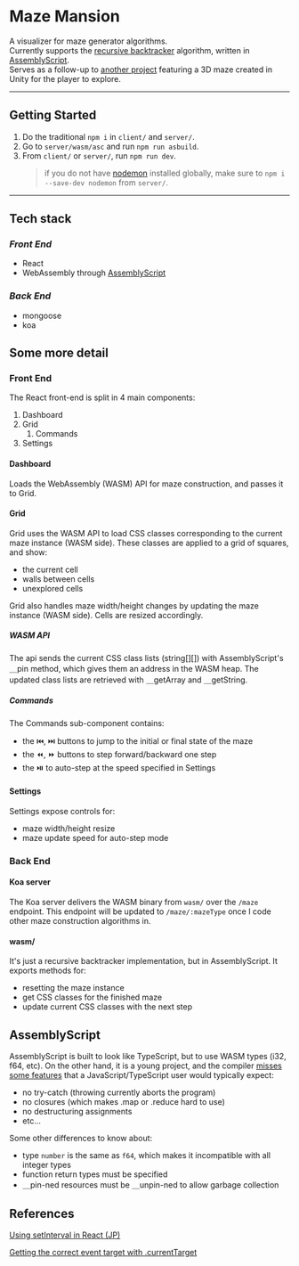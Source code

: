 # Maze Mansion

A visualizer for maze generator algorithms. \
Currently supports the [recursive backtracker] algorithm, written in [AssemblyScript].  \
Serves as a follow-up to [another project](https://github.com/eloyrobillard/Legum-s-Halls) featuring a 3D maze created in Unity for the player to explore.

[recursive backtracker]: https://www.wikiwand.com/en/Maze_generation_algorithm#/Randomized_depth-first_search
[AssemblyScript]: https://www.assemblyscript.org/

***

## Getting Started

1. Do the traditional `npm i` in `client/` and `server/`.
2. Go to `server/wasm/asc` and run `npm run asbuild`.
3. From `client/` or `server/`, run `npm run dev`.
   > if you do not have [nodemon] installed globally, make sure to `npm i --save-dev nodemon` from `server/`.

[nodemon]: https://nodemon.io/

***

## Tech stack

### _Front End_

- React
- WebAssembly through [AssemblyScript]

### _Back End_

- mongoose
- koa

## Some more detail

### Front End

The React front-end is split in 4 main components:

1. Dashboard
2. Grid
   1. Commands
3. Settings

#### Dashboard

Loads the WebAssembly (WASM) API for maze construction, and passes it to Grid.

#### Grid

Grid uses the WASM API to load CSS classes corresponding to the current maze instance (WASM side). These classes are applied to a grid of squares, and show:

- the current cell
- walls between cells
- unexplored cells

Grid also handles maze width/height changes by updating the maze instance (WASM side). Cells are resized accordingly.

##### WASM API

The api sends the current CSS class lists (string[][]) with AssemblyScript's ＿pin method, which gives them an address in the WASM heap. The updated class lists are retrieved with ＿getArray and ＿getString.

##### Commands

The Commands sub-component contains:

- the ⏮️, ⏭️ buttons to jump to the initial or final state of the maze
- the ⏪, ⏩ buttons to step forward/backward one step
- the ⏯️️ to auto-step at the speed specified in Settings

#### Settings

Settings expose controls for:

- maze width/height resize
- maze update speed for auto-step mode

### Back End

#### Koa server

The Koa server delivers the WASM binary from `wasm/` over the `/maze` endpoint. This endpoint will be updated to `/maze/:mazeType` once I code other maze construction algorithms in.

#### wasm/

It's just a recursive backtracker implementation, but in AssemblyScript. It exports methods for:

- resetting the maze instance
- get CSS classes for the finished maze
- update current CSS classes with the next step

## AssemblyScript

AssemblyScript is built to look like TypeScript, but to use WASM types (i32, f64, etc). On the other hand, it is a young project, and the compiler [misses some features](https://www.assemblyscript.org/status.html#webassembly-features) that a JavaScript/TypeScript user would typically expect:

- no try-catch (throwing currently aborts the program)
- no closures (which makes .map or .reduce hard to use)
- no destructuring assignments
- etc...

Some other differences to know about:

- type `number` is the same as `f64`, which makes it incompatible with all integer types
- function return types must be specified
- ＿pin-ned resources must be ＿unpin-ned to allow garbage collection

## References

[Using setInterval in React (JP)](https://rios-studio.com/tech/react-hook%E3%81%AB%E3%81%8A%E3%81%91%E3%82%8Btimeout%E3%81%A8timeinterval%E3%80%90%E6%AD%A2%E3%81%BE%E3%82%89%E3%81%AA%E3%81%84%E3%83%BB%E9%87%8D%E8%A4%87%E3%81%99%E3%82%8B%E3%80%91)

[Getting the correct event target with .currentTarget](https://stackoverflow.com/questions/42634373/react-event-target-is-not-the-element-i-set-event-listener-on)